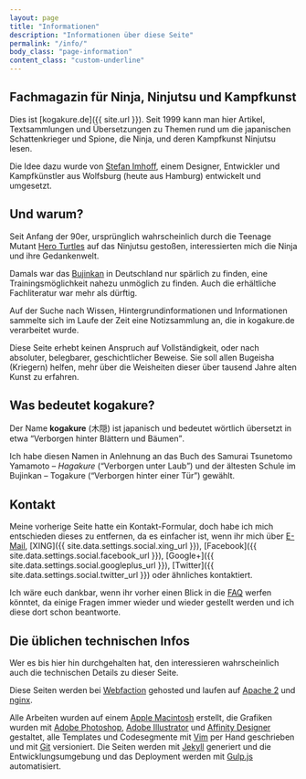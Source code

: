 ```yaml
---
layout: page
title: "Informationen"
description: "Informationen über diese Seite"
permalink: "/info/"
body_class: "page-information"
content_class: "custom-underline"
---
```


## Fachmagazin für Ninja, Ninjutsu und Kampfkunst

Dies ist [kogakure.de]({{ site.url }}). Seit 1999 kann man hier Artikel, Textsammlungen und Übersetzungen zu Themen rund um die japanischen Schattenkrieger und Spione, die Ninja, und deren Kampfkunst Ninjutsu lesen.

Die Idee dazu wurde von [Stefan Imhoff](http://stefanimhoff.de/), einem Designer, Entwickler und Kampfkünstler aus Wolfsburg (heute aus Hamburg) entwickelt und umgesetzt.


## Und warum?

Seit Anfang der 90er, ursprünglich wahrscheinlich durch die Teenage Mutant [Hero Turtles](http://de.wikipedia.org/wiki/Teenage_Mutant_Ninja_Turtles) auf das Ninjutsu gestoßen, interessierten mich die Ninja und ihre Gedankenwelt.

Damals war das [Bujinkan](http://bujinkan.com/) in Deutschland nur spärlich zu finden, eine Trainingsmöglichkeit nahezu unmöglich zu finden. Auch die erhältliche Fachliteratur war mehr als dürftig.

Auf der Suche nach Wissen, Hintergrundinformationen und Informationen sammelte sich im Laufe der Zeit eine Notizsammlung an, die in kogakure.de verarbeitet wurde.

Diese Seite erhebt keinen Anspruch auf Vollständigkeit, oder nach absoluter, belegbarer, geschichtlicher Beweise. Sie soll allen Bugeisha (Kriegern) helfen, mehr über die Weisheiten dieser über tausend Jahre alten Kunst zu erfahren.


## Was bedeutet kogakure?

Der Name **kogakure** (木隠) ist japanisch und bedeutet wörtlich übersetzt in etwa <q>Verborgen hinter Blättern und Bäumen</q>.

Ich habe diesen Namen in Anlehnung an das Buch des Samurai Tsunetomo Yamamoto – <cite>Hagakure</cite> (<q>Verborgen unter Laub</q>) und der ältesten Schule im Bujinkan – Togakure (<q>Verborgen hinter einer Tür</q>) gewählt.

## Kontakt

Meine vorherige Seite hatte ein Kontakt-Formular, doch habe ich mich entschieden dieses zu entfernen, da es einfacher ist, wenn ihr mich über [E-Mail](/impressum/), [XING]({{ site.data.settings.social.xing_url }}), [Facebook]({{ site.data.settings.social.facebook_url }}), [Google+]({{ site.data.settings.social.googleplus_url }}), [Twitter]({{ site.data.settings.social.twitter_url }}) oder ähnliches kontaktiert.

Ich wäre euch dankbar, wenn ihr vorher einen Blick in die [FAQ](/faq/) werfen könntet, da einige Fragen immer wieder und wieder gestellt werden und ich diese dort schon beantworte.


## Die üblichen technischen Infos

Wer es bis hier hin durchgehalten hat, den interessieren wahrscheinlich auch die technischen Details zu dieser Seite.

Diese Seiten werden bei [Webfaction](https://www.webfaction.com?affiliate=kogakure) gehosted und laufen auf [Apache 2](http://httpd.apache.org/) und [nginx](http://nginx.org/).

Alle Arbeiten wurden auf einem [Apple Macintosh](http://www.apple.com/de/) erstellt, die Grafiken wurden mit [Adobe Photoshop](http://www.adobe.de/products/photoshop/), [Adobe Illustrator](http://www.adobe.de/products/illustrator/) und [Affinity Designer](https://affinity.serif.com/) gestaltet, alle Templates und Codesegmente mit [Vim](http://www.vim.org/) per Hand geschrieben und mit [Git](http://git-scm.com/) versioniert. Die Seiten werden mit [Jekyll](http://jekyllrb.com/) generiert und die Entwicklungsumgebung und das Deployment werden mit [Gulp.js](http://gulpjs.com/) automatisiert.
